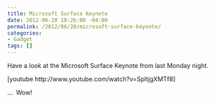 ```yaml
---
title: Microsoft Surface Keynote
date: 2012-06-20 18:26:00 -04:00
permalink: /2012/06/20/microsoft-surface-keynote/
categories:
- Gadget
tags: []
---
```

<p>Have a look at the Microsoft Surface Keynote from last Monday night.</p> [youtube http://www.youtube.com/watch?v=SpltjgXMTf8]  <p>…&#160; Wow!</p>